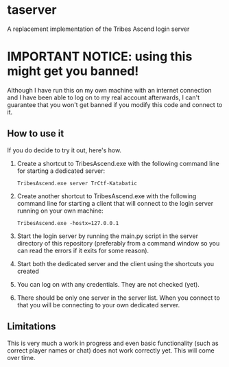 # taserver
A replacement implementation of the Tribes Ascend login server

# IMPORTANT NOTICE: using this might get you banned! #
Although I have run this on my own machine with an internet connection and I have been able to log on to my real account afterwards, I can't guarantee that you won't get banned if you modify this code and connect to it.

## How to use it
If you do decide to try it out, here's how.

1. Create a shortcut to TribesAscend.exe with the following command line for starting a dedicated server:

    ```
    TribesAscend.exe server TrCtf-Katabatic
    ```
  
2. Create another shortcut to TribesAscend.exe with the following command line for starting a client that will connect to the login server running on your own machine:

    ```
    TribesAscend.exe -hostx=127.0.0.1
    ```
  
3. Start the login server by running the main.py script in the server directory of this repository (preferably from a command window so you can read the errors if it exits for some reason).

4. Start both the dedicated server and the client using the shortcuts you created

5. You can log on with any credentials. They are not checked (yet).

6. There should be only one server in the server list. When you connect to that you will be connecting to your own dedicated server.

## Limitations

This is very much a work in progress and even basic functionality (such as correct player names or chat) does not work correctly yet. This will come over time.
